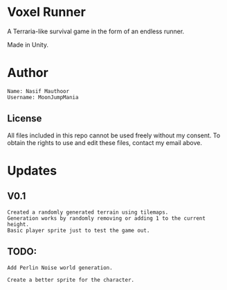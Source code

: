 # Voxel Runner
A Terraria-like survival game in the form of an endless runner.

Made in Unity.

# Author
	Name: Nasif Mauthoor
	Username: MoonJumpMania

## License
All files included in this repo cannot be used freely without my consent.
To obtain the rights to use and edit these files, contact my email above.

# Updates

## V0.1
	Created a randomly generated terrain using tilemaps.	
	Generation works by randomly removing or adding 1 to the current height.
	Basic player sprite just to test the game out.

## TODO: 
	Add Perlin Noise world generation.
	
	Create a better sprite for the character.